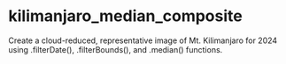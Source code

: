 # kilimanjaro_median_composite
Create a cloud-reduced, representative image of Mt. Kilimanjaro for 2024 using .filterDate(), .filterBounds(), and .median() functions.
